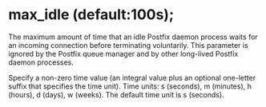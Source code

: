 # max_idle (default:100s); 


The maximum amount of time that an idle Postfix daemon process waits
for an incoming connection before terminating voluntarily.  This
parameter
is ignored by the Postfix queue manager and by other long-lived
Postfix daemon processes.


 Specify a non-zero time value (an integral value plus an optional
one-letter suffix that specifies the time unit).  Time units: s
(seconds), m (minutes), h (hours), d (days), w (weeks).
The default time unit is s (seconds).  


